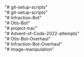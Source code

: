 "# git-setup-scripts"  
"# git-setup-scripts"  
"# Infraction-Bot"  
"# Otis-Bot"  
"# project-trac"  
"# Advent-of-Code-2022-attempts"  
"# Otis-Bot-Overhaul"  
"# Infraction-Bot-Overhaul"  
"# Image-manipulation"  
